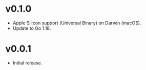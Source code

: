 # v0.1.0
- Apple Silicon support (Universal Binary) on Darwin (macOS).
- Update to Go 1.18.

# v0.0.1
- Initial release.